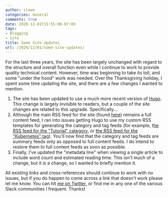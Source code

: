 ```yaml
---
author: slowe
categories: General
comments: true
date: 2020-12-01T15:55:00-07:00
tags:
- Blogging
- Site
title: Some Site Updates
url: /2020/12/01/some-site-updates/
---
```


For the last three years, the site has been largely unchanged with regard to the structure and overall function even while I continue to work to provide quality technical content. However, time was beginning to take its toll, and some "under the hood" work was needed. Over the Thanksgiving holiday, I spent some time updating the site, and there are a few changes I wanted to mention.<!--more-->

1. The site has been updated to use a much more recent version of [Hugo][link-1]. This change is largely invisible to readers, but a couple of the site changes are related to this upgrade. Specifically...
2. Although the main RSS feed for the site (found [here][link-2]) remains a full content feed, I ran into issues getting Hugo to use my custom RSS templates for generating the category and tag feeds (for example, t[he RSS feed for the "Tutorial" category][link-3], or [the RSS feed for the "Kubernetes" tag][link-4]). You'll now find that the category and tag feeds are summary feeds only as opposed to full content feeds. I do intend to restore them to full content feeds as soon as possible.
3. Finally, I've updated the "metadata line" when viewing a single article to include word count and estimated reading time. This isn't much of a change, but it _is_ a change, so I wanted to briefly mention it.

All existing links and cross-references should continue to work with no issues, but if you do happen to come across a link that doesn't work please let me know. You can hit [me on Twitter][link-5], or find me in any one of the various Slack communities I frequent. Thanks!

[link-1]: https://gohugo.io/
[link-2]: /feed.xml
[link-3]: /categories/tutorial/feed.xml
[link-4]: /tags/kubernetes/feed.xml
[link-5]: https://twitter.com/scott_lowe
